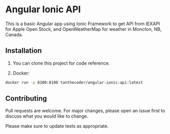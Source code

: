 # Angular Ionic API

This is a basic Angular app using Ionic Framework to get API from IEXAPI for Apple Open Stock, and OpenWeatherMap for weather in Moncton, NB, Canada.

## Installation

1. You can clone this project for code reference.

2. Docker:
```bash
docker run -p 8100:8100 tanthecoder/angular-ionic-api:latest
```

## Contributing
Pull requests are welcome. For major changes, please open an issue first to discuss what you would like to change.

Please make sure to update tests as appropriate.
